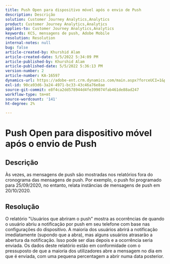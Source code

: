 ```yaml
---
title: Push Open para dispositivo móvel após o envio de Push
description: Descrição
solution: Customer Journey Analytics,Analytics
product: Customer Journey Analytics,Analytics
applies-to: Customer Journey Analytics,Analytics
keywords: KCS, mensagens de push, Adobe Mobile
resolution: Resolution
internal-notes: null
bug: false
article-created-by: Khurshid Alam
article-created-date: 5/5/2022 5:34:09 PM
article-published-by: Khurshid Alam
article-published-date: 5/5/2022 5:36:13 PM
version-number: 2
article-number: KA-16597
dynamics-url: https://adobe-ent.crm.dynamics.com/main.aspx?forceUCI=1&pagetype=entityrecord&etn=knowledgearticle&id=bdc65f8c-99cc-ec11-a7b5-6045bd00dbbc
exl-id: 90ca93d6-3a24-4971-bc33-43c46a76e8ae
source-git-commit: e8f4ca2dd578944d4fe399074fab461de88ad247
workflow-type: tm+mt
source-wordcount: '141'
ht-degree: 2%

---
```


# Push Open para dispositivo móvel após o envio de Push

## Descrição


Às vezes, as mensagens de push são mostradas nos relatórios fora do cronograma das mensagens de push. Por exemplo, o push foi programado para 25/09/2020, no entanto, relata instâncias de mensagens de push em 20/10/2020.


## Resolução


O relatório &quot;Usuários que abriram o push&quot; mostra as ocorrências de quando o usuário abriu a notificação por push em seu telefone com base nas configurações do dispositivo. A maioria dos usuários abrirá a notificação imediatamente (supondo que a abra), mas alguns usuários atrasarão a abertura da notificação. Isso pode ser dias depois e a ocorrência seria enviada. Os dados deste relatório estão em conformidade com o pressuposto de que a maioria dos utilizadores abre a mensagem no dia em que é enviada, com uma pequena percentagem a abrir numa data posterior.
